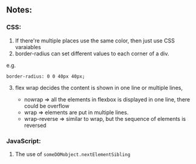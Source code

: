 ## Notes:

### CSS:

1. If there're multiple places use the same color, then just use CSS varaiables
2. border-radius can set different values to each corner of a div.

e.g.

    border-radius: 0 0 40px 40px;

3. flex wrap decides the content is shown in one line or multiple lines, 


    * nowrap => all the elements in flexbox is displayed in one line, there could be overflow
    * wrap => elements are put in multiple lines.
    * wrap-reverse => similar to wrap, but the sequence of elements is reversed


### JavaScript:

1. The use of `someDOMobject.nextElementSibling`
